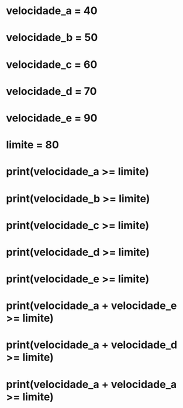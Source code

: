 # velocidade_a = 40
# velocidade_b = 50
# velocidade_c = 60
# velocidade_d = 70
# velocidade_e = 90

# limite = 80

# print(velocidade_a >= limite)
# print(velocidade_b >= limite)
# print(velocidade_c >= limite)
# print(velocidade_d >= limite)
# print(velocidade_e >= limite)
# print(velocidade_a + velocidade_e >= limite)
# print(velocidade_a + velocidade_d >= limite) 
# print(velocidade_a + velocidade_a >= limite) 
